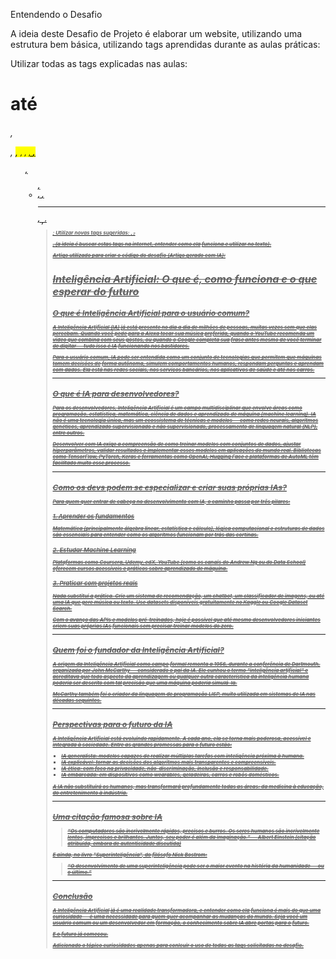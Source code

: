Entendendo o Desafio
 
A ideia deste Desafio de Projeto é elaborar um website, utilizando uma estrutura bem básica, utilizando tags aprendidas durante as aulas práticas:
 
Utilizar todas as tags explicadas nas aulas: <h1> até <h6>, <p>, <mark>, <small>, <i>, <u>, <strong>, <ol>, <ul>, <li>, <a>, <hr>, <sub>, <sup>, <blockquote>;
Utilizar novas tags sugeridas: <font>, <del>, <p>, <abbr> (a ideia é buscar estas tags na internet, entender como ela funciona e utilizar no texto).

Artigo utilizado para criar o código do desafio (Artigo gerado com IA):

# **Inteligência Artificial: O que é, como funciona e o que esperar do futuro**

## O que é Inteligência Artificial para o usuário comum?

A Inteligência Artificial (IA) já está presente no dia a dia de milhões de pessoas, muitas vezes sem que elas percebam. Quando você pede para a Alexa tocar sua música preferida, quando o YouTube recomenda um vídeo que combina com seus gostos, ou quando o Google completa sua frase antes mesmo de você terminar de digitar — tudo isso é IA funcionando nos bastidores.

Para o usuário comum, IA pode ser entendida como um conjunto de tecnologias que permitem que máquinas tomem decisões de forma autônoma, simulem comportamentos humanos, respondam perguntas e aprendam com dados. Ela está nas redes sociais, nos serviços bancários, nos aplicativos de saúde e até nos carros.

---

## O que é IA para desenvolvedores?

Para os desenvolvedores, Inteligência Artificial é um campo multidisciplinar que envolve áreas como programação, estatística, matemática, ciência de dados e aprendizado de máquina (machine learning). IA não é uma tecnologia única, mas um ecossistema de técnicas e modelos — como redes neurais, algoritmos genéticos, aprendizado supervisionado e não supervisionado, processamento de linguagem natural (NLP), entre outros.

Desenvolver com IA exige a compreensão de como treinar modelos com conjuntos de dados, ajustar hiperparâmetros, validar resultados e implementar esses modelos em aplicações do mundo real. Bibliotecas como TensorFlow, PyTorch, Keras e ferramentas como OpenAI, Hugging Face e plataformas de AutoML têm facilitado muito esse processo.

---

## Como os devs podem se especializar e criar suas próprias IAs?

Para quem quer entrar de cabeça no desenvolvimento com IA, o caminho passa por três pilares:

### 1. **Aprender os fundamentos**

Matemática (principalmente álgebra linear, estatística e cálculo), lógica computacional e estruturas de dados são essenciais para entender como os algoritmos funcionam por trás das cortinas.

### 2. **Estudar Machine Learning**

Plataformas como Coursera, Udemy, edX, YouTube (como os canais do Andrew Ng ou do Data School) oferecem cursos acessíveis e práticos sobre aprendizado de máquina.

### 3. **Praticar com projetos reais**

Nada substitui a prática. Crie um sistema de recomendação, um chatbot, um classificador de imagens, ou até uma IA que gere música ou texto. Use datasets disponíveis gratuitamente no Kaggle ou Google Dataset Search.

Com o avanço das APIs e modelos pré-treinados, hoje é possível que até mesmo desenvolvedores iniciantes criem suas próprias IAs funcionais sem precisar treinar modelos do zero.

---

## Quem foi o fundador da Inteligência Artificial?

A origem da Inteligência Artificial como campo formal remonta a 1956, durante a conferência de Dartmouth, organizada por John McCarthy — considerado o **pai da IA**. Ele cunhou o termo "inteligência artificial" e acreditava que todo aspecto da aprendizagem ou qualquer outra característica da inteligência humana poderia ser descrito com tal precisão que uma máquina poderia simulá-la.

McCarthy também foi o criador da linguagem de programação **LISP**, muito utilizada em sistemas de IA nas décadas seguintes.

---

## Perspectivas para o futuro da IA

A Inteligência Artificial está evoluindo rapidamente. A cada ano, ela se torna mais poderosa, acessível e integrada à sociedade. Entre as grandes promessas para o futuro estão:

* **IA generalista**: modelos capazes de realizar múltiplas tarefas com inteligência próxima à humana.
* **IA explicável**: tornar as decisões dos algoritmos mais transparentes e compreensíveis.
* **IA ética**: com foco na privacidade, não-discriminação, inclusão e responsabilidade.
* **IA embarcada**: em dispositivos como wearables, geladeiras, carros e robôs domésticos.

A IA não substituirá os humanos, mas transformará profundamente todas as áreas: da medicina à educação, do entretenimento à indústria.

---

## Uma citação famosa sobre IA

> “Os computadores são incrivelmente rápidos, precisos e burros. Os seres humanos são incrivelmente lentos, imprecisos e brilhantes. Juntos, seu poder é além da imaginação.”
> — *Albert Einstein* (citação atribuída, embora de autenticidade discutida)

E ainda, no livro *"Superinteligência"*, do filósofo Nick Bostrom:

> “O desenvolvimento de uma superinteligência pode ser o maior evento na história da humanidade — ou o último.”

---

## Conclusão

A Inteligência Artificial já é uma realidade transformadora, e entender como ela funciona é mais do que uma curiosidade — é uma necessidade para quem quer acompanhar as mudanças do mundo. Seja você um usuário comum ou um desenvolvedor em formação, o conhecimento sobre IA abre portas para o futuro.

**E o futuro já começou.**

Adicionado o tópico curiosidades apenas para conlcuir o uso de todas as tags solicitadas no desafio.
